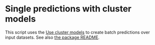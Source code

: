 # Single predictions with cluster models

This script uses the
[Use cluster models](../use-cluster-models/readme.md) to create batch
predictions over input datasets.  See also
[the package README](../readme.md).
